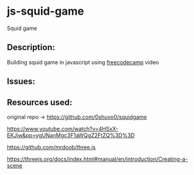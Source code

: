 # js-squid-game
Squid game

## Description:

Building squid game in javascript using <a href="https://www.youtube.com/watch?v=4HSxX-EKJjw&pp=ygUNanMgc3F1aWQgZ2FtZQ%3D%3D">freecodecamp</a> video

## Issues:

## Resources used:

original repo -> https://github.com/0shuvo0/squidgame

https://www.youtube.com/watch?v=4HSxX-EKJjw&pp=ygUNanMgc3F1aWQgZ2FtZQ%3D%3D

https://github.com/mrdoob/three.js

https://threejs.org/docs/index.html#manual/en/introduction/Creating-a-scene